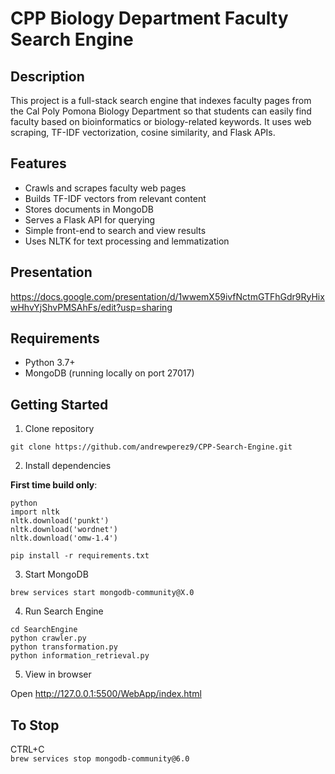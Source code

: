 # CPP Biology Department Faculty Search Engine

## Description
This project is a full-stack search engine that indexes faculty pages from the Cal Poly Pomona Biology Department so that students can easily find faculty based on bioinformatics or biology-related keywords. It uses web scraping, TF-IDF vectorization, cosine similarity, and Flask APIs.

## Features
- Crawls and scrapes faculty web pages
- Builds TF-IDF vectors from relevant content
- Stores documents in MongoDB
- Serves a Flask API for querying
- Simple front-end to search and view results
- Uses NLTK for text processing and lemmatization

## Presentation
https://docs.google.com/presentation/d/1wwemX59ivfNctmGTFhGdr9RyHixwHhvYjShvPMSAhFs/edit?usp=sharing

## Requirements
- Python 3.7+
- MongoDB (running locally on port 27017)

## Getting Started

1. Clone repository

```git clone https://github.com/andrewperez9/CPP-Search-Engine.git```

2. Install dependencies

**First time build only**:

```
python 
import nltk 
nltk.download('punkt') 
nltk.download('wordnet') 
nltk.download('omw-1.4')
```

```pip install -r requirements.txt```

3. Start MongoDB

```brew services start mongodb-community@X.0```

4. Run Search Engine

```
cd SearchEngine
python crawler.py
python transformation.py
python information_retrieval.py
``` 
5. View in browser

Open http://127.0.0.1:5500/WebApp/index.html

## To Stop

CTRL+C \
```brew services stop mongodb-community@6.0```

